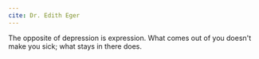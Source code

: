 ```yaml
---
cite: Dr. Edith Eger
---
```


The opposite of depression is expression. What comes out of you doesn't make you sick; what stays in there does.
